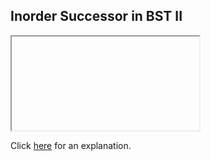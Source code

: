 ##  Inorder Successor in BST II 

<iframe></iframe>

Click [here](Explanation.md) for an explanation.

